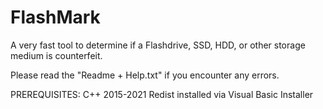 # FlashMark
A very fast tool to determine if a Flashdrive, SSD, HDD, or other storage medium is counterfeit.

Please read the "Readme + Help.txt" if you encounter any errors.

PREREQUISITES:
C++ 2015-2021 Redist installed via Visual Basic Installer
